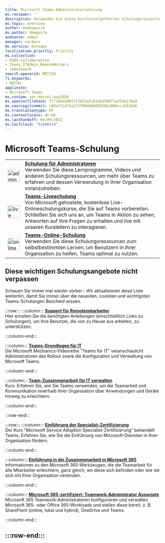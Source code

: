 ```yaml
---
title: Microsoft Teams-Administratorschulung
ms.reviewer: ''
description: Verwenden Sie diese kursleitergeführten Schulungsressourcen und Lernvideos für Endbenutzer und Administratoren, um Microsoft Teams in Ihrer Organisation optimal zu nutzen.
ms.topic: overview
author: msdmaguire
ms.author: dmaguire
audience: admin
manager: serdars
ms.service: msteams
localization_priority: Priority
ms.collection:
- M365-collaboration
- Teams_ITAdmin_RemoteWorkers
- remotework
search.appverid: MET150
f1.keywords:
- NOCSH
appliesto:
- Microsoft Teams
ms.custom: seo-marvel-may2020
ms.openlocfilehash: ff718bda9b1713621a7c63ab2f8bf1adf4e179ad
ms.sourcegitcommit: c80af314f1a573f99dd66858301c004ccc5410d6
ms.translationtype: HT
ms.contentlocale: de-DE
ms.lasthandoff: 04/09/2021
ms.locfileid: "51648114"
---
```

# <a name="microsoft-teams-training"></a>Microsoft Teams-Schulung

|               |               |
| ------------- | ------------- |
| <img src="https://docs.microsoft.com/office/media/icons/walkthrough-map-teams.svg" width="40 px" height="40 px" alt="admin training"> | **[Schulung für Administratoren](./itadmin-readiness.md)** </br> Verwenden Sie diese Lernprogramme, Videos und anderen Schulungsressourcen, um mehr über Teams zu erfahren und dessen Verwendung in Ihrer Organisation voranzutreiben. 
| <img src="https://docs.microsoft.com/office/media/icons/education-tutorial-teams.svg" width="40 px" height="40 px" alt="live training"> | **[Teams-Liveschulung](./instructor-led-training-teams-landing-page.yml)** </br> Von Microsoft gehostete, kostenlose Live-Onlineschulungskurse, die Sie auf Teams vorbereiten. Schließen Sie sich uns an, um Teams in Aktion zu sehen, Antworten auf Ihre Fragen zu erhalten und live mit unseren Kursleitern zu interagieren. 
| <img src="https://docs.microsoft.com/office/media/icons/user.svg" width="40 px" height="40 px" alt="online training" > | **[Teams-Online-Schulung](https://support.office.com/article/microsoft-teams-video-training-4f108e54-240b-4351-8084-b1089f0d21d7)** </br> Verwenden Sie diese Schulungsressourcen zum selbstbestimmten Lernen, um Benutzern in Ihrer Organisation zu helfen, Teams optimal zu nutzen. |

## <a name="dont-miss-these-key-training-offerings"></a>Diese wichtigen Schulungsangebote nicht verpassen

Schauen Sie immer mal wieder vorbei – Wir aktualisieren diese Liste weiterhin, damit Sie immer über die neuesten, coolsten und wichtigsten Teams-Schulungen Bescheid wissen.

:::row:::
   :::column:::
   **[Support für Remotemitarbeiter](./support-remote-work-with-teams.md)** </br>
   Hier erhalten Sie die benötigten Anleitungen (einschließlich Links zu Schulungen), um Ihre Benutzer, die von zu Hause aus arbeiten, zu unterstützen.

   :::column-end:::

   :::column:::
   **[Teams-Grundlagen für IT](https://aka.ms/MicrosoftTeamsforIT)** </br>
   Die Microsoft Mechanics-Videoreihe "Teams für IT" veranschaulicht Administratoren das Rollout sowie die Konfiguration und Verwaltung von Microsoft Teams.

   :::column-end:::

   :::column:::
   **[Team-Zusammenarbeit für IT verwalten](/learn/paths/m365-manage-team-collaboration)** </br>
   Kurs: Erfahren Sie, wie Sie Teams verwenden, um die Teamarbeit und Kommunikation innerhalb Ihrer Organisation über Anwendungen und Geräte hinweg zu erleichtern.

   :::column-end:::

:::row-end:::

:::row:::
   :::column:::
   **[Einführung der Specialist-Zertifizierung](/learn/paths/m365-service-adoption/)** </br>
   Der Kurs "Microsoft Service Adoption Specialist-Zertifizierung" behandelt Teams. Erfahren Sie, wie Sie die Einführung von Microsoft-Diensten in Ihrer Organisation fördern.

   :::column-end:::

   :::column:::
   **[Einführung in die Zusammenarbeit in Microsoft 365](/learn/modules/intro-to-teamwork-in-m365/index)** </br>
   Informationen zu den Microsoft 365-Werkzeugen, die die Teamarbeit für alle Mitarbeiter erleichtern, ganz gleich, wo diese sich befinden oder wie sie sich mit Ihrer Organisation verbinden.

   :::column-end:::

   :::column:::
   **[Microsoft 365-zertifiziert: Teamwork-Administrator Associate](https://www.microsoft.com/learning/m365-teamwork-administrator.aspx)** </br>
   Microsoft 365 Teamwork-Administratoren konfigurieren und verwalten Microsoft 365- oder Office 365-Workloads und stellen diese bereit, z. B. SharePoint (online, lokal und hybrid), OneDrive und Teams. 

   :::column-end:::

:::row-end:::
---
